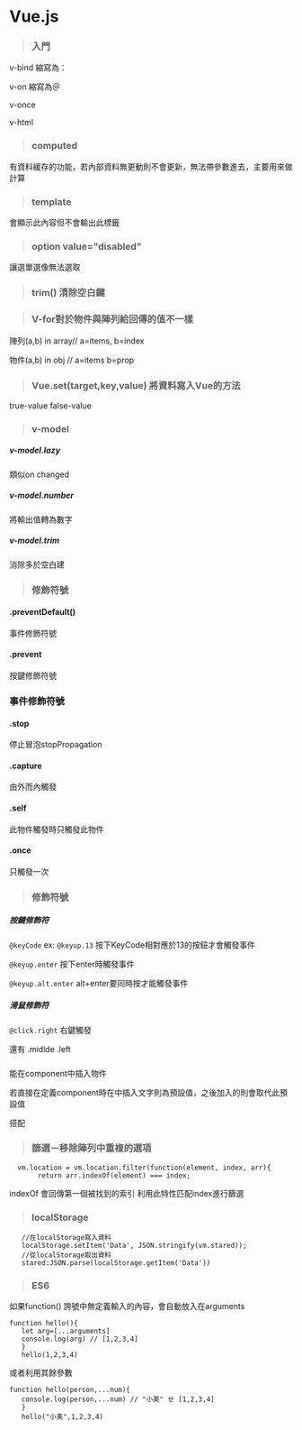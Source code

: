 # Vue.js

>### 入門
v-bind 縮寫為：

v-on 縮寫為＠

v-once

v-html

>### computed
有資料緩存的功能，若內部資料無更動則不會更新，無法帶參數進去，主要用來做計算

>### template
會顯示此內容但不會輸出此標籤
 
>### option value="disabled"
讓選單選像無法選取

>### trim() 清除空白鍵

>### V-for對於物件與陣列給回傳的值不一樣
陣列(a,b) in array// a=items, b=index 

物件(a,b) in obj  // a=items b=prop

>### Vue.set(target,key,value) 將資料寫入Vue的方法
true-value false-value

>### v-model

##### v-model.lazy 
類似on changed
##### v-model.number 
將輸出值轉為數字
##### v-model.trim 
消除多於空白建 


>### 修飾符號
#### .preventDefault()
事件修飾符號
#### .prevent
按鍵修飾符號

### 事件修飾符號
#### .stop

停止冒泡stopPropagation

#### .capture 

由外而內觸發

#### .self 

此物件觸發時只觸發此物件

#### .once 

只觸發一次

>### 修飾符號
##### 按鍵修飾符
`@keyCode` ex: `@keyup.13` 按下KeyCode相對應於13的按鈕才會觸發事件

`@keyup.enter` 按下enter時觸發事件

`@keyup.alt.enter` alt+enter要同時按才能觸發事件

##### 滑鼠修飾符
`@click.right` 右鍵觸發

還有 .midlde .left

>### <slot>
<slot></slot>能在component中插入物件
 
若直接在定義component時在<slot>中插入文字則為預設值，之後加入的<slot>則會取代此預設值
 
<any slot="這裡"> 搭配 <slot name="這裡">
 
 >### 篩選－移除陣列中重複的選項
      vm.location = vm.location.filter(function(element, index, arr){
           return arr.indexOf(element) === index;
indexOf 會回傳第一個被找到的索引
利用此特性匹配index進行篩選

>### localStorage

       //在localStorage寫入資料
       localStorage.setItem('Data', JSON.stringify(vm.stared));
       //從localStorage取出資料
       stared:JSON.parse(localStorage.getItem('Data'))

>### ES6

如果function() 誇號中無定義輸入的內容，會自動放入在arguments
       
    function hello(){
       let arg=[...arguments]
       console.log(arg) // [1,2,3,4]
       }
       hello(1,2,3,4)
或者利用其餘參數

    function hello(person,...num){
       console.log(person,...num) // "小美" ㄝ [1,2,3,4]
       }
       hello("小美",1,2,3,4)
